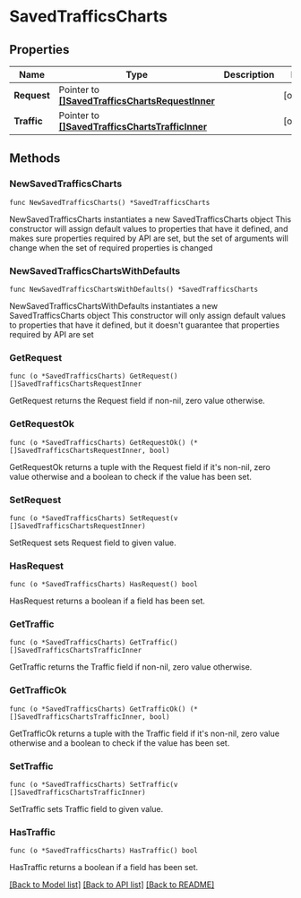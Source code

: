 # SavedTrafficsCharts

## Properties

Name | Type | Description | Notes
------------ | ------------- | ------------- | -------------
**Request** | Pointer to [**[]SavedTrafficsChartsRequestInner**](SavedTrafficsChartsRequestInner.md) |  | [optional] 
**Traffic** | Pointer to [**[]SavedTrafficsChartsTrafficInner**](SavedTrafficsChartsTrafficInner.md) |  | [optional] 

## Methods

### NewSavedTrafficsCharts

`func NewSavedTrafficsCharts() *SavedTrafficsCharts`

NewSavedTrafficsCharts instantiates a new SavedTrafficsCharts object
This constructor will assign default values to properties that have it defined,
and makes sure properties required by API are set, but the set of arguments
will change when the set of required properties is changed

### NewSavedTrafficsChartsWithDefaults

`func NewSavedTrafficsChartsWithDefaults() *SavedTrafficsCharts`

NewSavedTrafficsChartsWithDefaults instantiates a new SavedTrafficsCharts object
This constructor will only assign default values to properties that have it defined,
but it doesn't guarantee that properties required by API are set

### GetRequest

`func (o *SavedTrafficsCharts) GetRequest() []SavedTrafficsChartsRequestInner`

GetRequest returns the Request field if non-nil, zero value otherwise.

### GetRequestOk

`func (o *SavedTrafficsCharts) GetRequestOk() (*[]SavedTrafficsChartsRequestInner, bool)`

GetRequestOk returns a tuple with the Request field if it's non-nil, zero value otherwise
and a boolean to check if the value has been set.

### SetRequest

`func (o *SavedTrafficsCharts) SetRequest(v []SavedTrafficsChartsRequestInner)`

SetRequest sets Request field to given value.

### HasRequest

`func (o *SavedTrafficsCharts) HasRequest() bool`

HasRequest returns a boolean if a field has been set.

### GetTraffic

`func (o *SavedTrafficsCharts) GetTraffic() []SavedTrafficsChartsTrafficInner`

GetTraffic returns the Traffic field if non-nil, zero value otherwise.

### GetTrafficOk

`func (o *SavedTrafficsCharts) GetTrafficOk() (*[]SavedTrafficsChartsTrafficInner, bool)`

GetTrafficOk returns a tuple with the Traffic field if it's non-nil, zero value otherwise
and a boolean to check if the value has been set.

### SetTraffic

`func (o *SavedTrafficsCharts) SetTraffic(v []SavedTrafficsChartsTrafficInner)`

SetTraffic sets Traffic field to given value.

### HasTraffic

`func (o *SavedTrafficsCharts) HasTraffic() bool`

HasTraffic returns a boolean if a field has been set.


[[Back to Model list]](HOW-TO.md#documentation-for-models) [[Back to API list]](HOW-TO.md#documentation-for-api-endpoints) [[Back to README]](HOW-TO.md)


